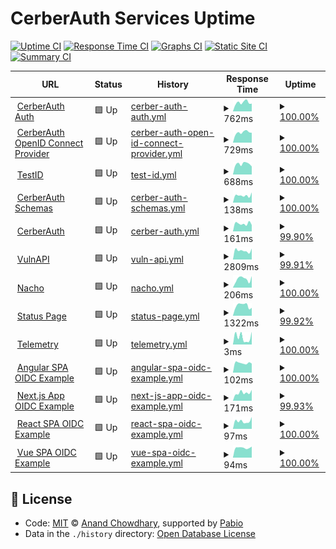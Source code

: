 # CerberAuth Services Uptime

[![Uptime CI](https://github.com/cerberauth/upptime/workflows/Uptime%20CI/badge.svg)](https://github.com/cerberauth/upptime/actions?query=workflow%3A%22Uptime+CI%22)
[![Response Time CI](https://github.com/cerberauth/upptime/workflows/Response%20Time%20CI/badge.svg)](https://github.com/cerberauth/upptime/actions?query=workflow%3A%22Response+Time+CI%22)
[![Graphs CI](https://github.com/cerberauth/upptime/workflows/Graphs%20CI/badge.svg)](https://github.com/cerberauth/upptime/actions?query=workflow%3A%22Graphs+CI%22)
[![Static Site CI](https://github.com/cerberauth/upptime/workflows/Static%20Site%20CI/badge.svg)](https://github.com/cerberauth/upptime/actions?query=workflow%3A%22Static+Site+CI%22)
[![Summary CI](https://github.com/cerberauth/upptime/workflows/Summary%20CI/badge.svg)](https://github.com/cerberauth/upptime/actions?query=workflow%3A%22Summary+CI%22)

<!--start: status pages-->
<!-- This summary is generated by Upptime (https://github.com/upptime/upptime) -->
<!-- Do not edit this manually, your changes will be overwritten -->
<!-- prettier-ignore -->
| URL | Status | History | Response Time | Uptime |
| --- | ------ | ------- | ------------- | ------ |
| <img alt="" src="https://icons.duckduckgo.com/ip3/auth.cerberauth.com.ico" height="13"> [CerberAuth Auth](https://auth.cerberauth.com/health/ready) | 🟩 Up | [cerber-auth-auth.yml](https://github.com/cerberauth/upptime/commits/HEAD/history/cerber-auth-auth.yml) | <details><summary><img alt="Response time graph" src="./graphs/cerber-auth-auth/response-time-week.png" height="20"> 762ms</summary><br><a href="https://status.cerberauth.com/history/cerber-auth-auth"><img alt="Response time 734" src="https://img.shields.io/endpoint?url=https%3A%2F%2Fraw.githubusercontent.com%2Fcerberauth%2Fupptime%2FHEAD%2Fapi%2Fcerber-auth-auth%2Fresponse-time.json"></a><br><a href="https://status.cerberauth.com/history/cerber-auth-auth"><img alt="24-hour response time 1050" src="https://img.shields.io/endpoint?url=https%3A%2F%2Fraw.githubusercontent.com%2Fcerberauth%2Fupptime%2FHEAD%2Fapi%2Fcerber-auth-auth%2Fresponse-time-day.json"></a><br><a href="https://status.cerberauth.com/history/cerber-auth-auth"><img alt="7-day response time 762" src="https://img.shields.io/endpoint?url=https%3A%2F%2Fraw.githubusercontent.com%2Fcerberauth%2Fupptime%2FHEAD%2Fapi%2Fcerber-auth-auth%2Fresponse-time-week.json"></a><br><a href="https://status.cerberauth.com/history/cerber-auth-auth"><img alt="30-day response time 674" src="https://img.shields.io/endpoint?url=https%3A%2F%2Fraw.githubusercontent.com%2Fcerberauth%2Fupptime%2FHEAD%2Fapi%2Fcerber-auth-auth%2Fresponse-time-month.json"></a><br><a href="https://status.cerberauth.com/history/cerber-auth-auth"><img alt="1-year response time 734" src="https://img.shields.io/endpoint?url=https%3A%2F%2Fraw.githubusercontent.com%2Fcerberauth%2Fupptime%2FHEAD%2Fapi%2Fcerber-auth-auth%2Fresponse-time-year.json"></a></details> | <details><summary><a href="https://status.cerberauth.com/history/cerber-auth-auth">100.00%</a></summary><a href="https://status.cerberauth.com/history/cerber-auth-auth"><img alt="All-time uptime 96.14%" src="https://img.shields.io/endpoint?url=https%3A%2F%2Fraw.githubusercontent.com%2Fcerberauth%2Fupptime%2FHEAD%2Fapi%2Fcerber-auth-auth%2Fuptime.json"></a><br><a href="https://status.cerberauth.com/history/cerber-auth-auth"><img alt="24-hour uptime 100.00%" src="https://img.shields.io/endpoint?url=https%3A%2F%2Fraw.githubusercontent.com%2Fcerberauth%2Fupptime%2FHEAD%2Fapi%2Fcerber-auth-auth%2Fuptime-day.json"></a><br><a href="https://status.cerberauth.com/history/cerber-auth-auth"><img alt="7-day uptime 100.00%" src="https://img.shields.io/endpoint?url=https%3A%2F%2Fraw.githubusercontent.com%2Fcerberauth%2Fupptime%2FHEAD%2Fapi%2Fcerber-auth-auth%2Fuptime-week.json"></a><br><a href="https://status.cerberauth.com/history/cerber-auth-auth"><img alt="30-day uptime 95.26%" src="https://img.shields.io/endpoint?url=https%3A%2F%2Fraw.githubusercontent.com%2Fcerberauth%2Fupptime%2FHEAD%2Fapi%2Fcerber-auth-auth%2Fuptime-month.json"></a><br><a href="https://status.cerberauth.com/history/cerber-auth-auth"><img alt="1-year uptime 96.14%" src="https://img.shields.io/endpoint?url=https%3A%2F%2Fraw.githubusercontent.com%2Fcerberauth%2Fupptime%2FHEAD%2Fapi%2Fcerber-auth-auth%2Fuptime-year.json"></a></details>
| <img alt="" src="https://icons.duckduckgo.com/ip3/oauth.cerberauth.com.ico" height="13"> [CerberAuth OpenID Connect Provider](https://oauth.cerberauth.com/health/ready) | 🟩 Up | [cerber-auth-open-id-connect-provider.yml](https://github.com/cerberauth/upptime/commits/HEAD/history/cerber-auth-open-id-connect-provider.yml) | <details><summary><img alt="Response time graph" src="./graphs/cerber-auth-open-id-connect-provider/response-time-week.png" height="20"> 729ms</summary><br><a href="https://status.cerberauth.com/history/cerber-auth-open-id-connect-provider"><img alt="Response time 678" src="https://img.shields.io/endpoint?url=https%3A%2F%2Fraw.githubusercontent.com%2Fcerberauth%2Fupptime%2FHEAD%2Fapi%2Fcerber-auth-open-id-connect-provider%2Fresponse-time.json"></a><br><a href="https://status.cerberauth.com/history/cerber-auth-open-id-connect-provider"><img alt="24-hour response time 1097" src="https://img.shields.io/endpoint?url=https%3A%2F%2Fraw.githubusercontent.com%2Fcerberauth%2Fupptime%2FHEAD%2Fapi%2Fcerber-auth-open-id-connect-provider%2Fresponse-time-day.json"></a><br><a href="https://status.cerberauth.com/history/cerber-auth-open-id-connect-provider"><img alt="7-day response time 729" src="https://img.shields.io/endpoint?url=https%3A%2F%2Fraw.githubusercontent.com%2Fcerberauth%2Fupptime%2FHEAD%2Fapi%2Fcerber-auth-open-id-connect-provider%2Fresponse-time-week.json"></a><br><a href="https://status.cerberauth.com/history/cerber-auth-open-id-connect-provider"><img alt="30-day response time 670" src="https://img.shields.io/endpoint?url=https%3A%2F%2Fraw.githubusercontent.com%2Fcerberauth%2Fupptime%2FHEAD%2Fapi%2Fcerber-auth-open-id-connect-provider%2Fresponse-time-month.json"></a><br><a href="https://status.cerberauth.com/history/cerber-auth-open-id-connect-provider"><img alt="1-year response time 678" src="https://img.shields.io/endpoint?url=https%3A%2F%2Fraw.githubusercontent.com%2Fcerberauth%2Fupptime%2FHEAD%2Fapi%2Fcerber-auth-open-id-connect-provider%2Fresponse-time-year.json"></a></details> | <details><summary><a href="https://status.cerberauth.com/history/cerber-auth-open-id-connect-provider">100.00%</a></summary><a href="https://status.cerberauth.com/history/cerber-auth-open-id-connect-provider"><img alt="All-time uptime 96.61%" src="https://img.shields.io/endpoint?url=https%3A%2F%2Fraw.githubusercontent.com%2Fcerberauth%2Fupptime%2FHEAD%2Fapi%2Fcerber-auth-open-id-connect-provider%2Fuptime.json"></a><br><a href="https://status.cerberauth.com/history/cerber-auth-open-id-connect-provider"><img alt="24-hour uptime 100.00%" src="https://img.shields.io/endpoint?url=https%3A%2F%2Fraw.githubusercontent.com%2Fcerberauth%2Fupptime%2FHEAD%2Fapi%2Fcerber-auth-open-id-connect-provider%2Fuptime-day.json"></a><br><a href="https://status.cerberauth.com/history/cerber-auth-open-id-connect-provider"><img alt="7-day uptime 100.00%" src="https://img.shields.io/endpoint?url=https%3A%2F%2Fraw.githubusercontent.com%2Fcerberauth%2Fupptime%2FHEAD%2Fapi%2Fcerber-auth-open-id-connect-provider%2Fuptime-week.json"></a><br><a href="https://status.cerberauth.com/history/cerber-auth-open-id-connect-provider"><img alt="30-day uptime 95.12%" src="https://img.shields.io/endpoint?url=https%3A%2F%2Fraw.githubusercontent.com%2Fcerberauth%2Fupptime%2FHEAD%2Fapi%2Fcerber-auth-open-id-connect-provider%2Fuptime-month.json"></a><br><a href="https://status.cerberauth.com/history/cerber-auth-open-id-connect-provider"><img alt="1-year uptime 96.61%" src="https://img.shields.io/endpoint?url=https%3A%2F%2Fraw.githubusercontent.com%2Fcerberauth%2Fupptime%2FHEAD%2Fapi%2Fcerber-auth-open-id-connect-provider%2Fuptime-year.json"></a></details>
| <img alt="" src="https://icons.duckduckgo.com/ip3/testid.cerberauth.com.ico" height="13"> [TestID](https://testid.cerberauth.com/health/ready) | 🟩 Up | [test-id.yml](https://github.com/cerberauth/upptime/commits/HEAD/history/test-id.yml) | <details><summary><img alt="Response time graph" src="./graphs/test-id/response-time-week.png" height="20"> 688ms</summary><br><a href="https://status.cerberauth.com/history/test-id"><img alt="Response time 727" src="https://img.shields.io/endpoint?url=https%3A%2F%2Fraw.githubusercontent.com%2Fcerberauth%2Fupptime%2FHEAD%2Fapi%2Ftest-id%2Fresponse-time.json"></a><br><a href="https://status.cerberauth.com/history/test-id"><img alt="24-hour response time 806" src="https://img.shields.io/endpoint?url=https%3A%2F%2Fraw.githubusercontent.com%2Fcerberauth%2Fupptime%2FHEAD%2Fapi%2Ftest-id%2Fresponse-time-day.json"></a><br><a href="https://status.cerberauth.com/history/test-id"><img alt="7-day response time 688" src="https://img.shields.io/endpoint?url=https%3A%2F%2Fraw.githubusercontent.com%2Fcerberauth%2Fupptime%2FHEAD%2Fapi%2Ftest-id%2Fresponse-time-week.json"></a><br><a href="https://status.cerberauth.com/history/test-id"><img alt="30-day response time 793" src="https://img.shields.io/endpoint?url=https%3A%2F%2Fraw.githubusercontent.com%2Fcerberauth%2Fupptime%2FHEAD%2Fapi%2Ftest-id%2Fresponse-time-month.json"></a><br><a href="https://status.cerberauth.com/history/test-id"><img alt="1-year response time 727" src="https://img.shields.io/endpoint?url=https%3A%2F%2Fraw.githubusercontent.com%2Fcerberauth%2Fupptime%2FHEAD%2Fapi%2Ftest-id%2Fresponse-time-year.json"></a></details> | <details><summary><a href="https://status.cerberauth.com/history/test-id">100.00%</a></summary><a href="https://status.cerberauth.com/history/test-id"><img alt="All-time uptime 99.15%" src="https://img.shields.io/endpoint?url=https%3A%2F%2Fraw.githubusercontent.com%2Fcerberauth%2Fupptime%2FHEAD%2Fapi%2Ftest-id%2Fuptime.json"></a><br><a href="https://status.cerberauth.com/history/test-id"><img alt="24-hour uptime 100.00%" src="https://img.shields.io/endpoint?url=https%3A%2F%2Fraw.githubusercontent.com%2Fcerberauth%2Fupptime%2FHEAD%2Fapi%2Ftest-id%2Fuptime-day.json"></a><br><a href="https://status.cerberauth.com/history/test-id"><img alt="7-day uptime 100.00%" src="https://img.shields.io/endpoint?url=https%3A%2F%2Fraw.githubusercontent.com%2Fcerberauth%2Fupptime%2FHEAD%2Fapi%2Ftest-id%2Fuptime-week.json"></a><br><a href="https://status.cerberauth.com/history/test-id"><img alt="30-day uptime 96.32%" src="https://img.shields.io/endpoint?url=https%3A%2F%2Fraw.githubusercontent.com%2Fcerberauth%2Fupptime%2FHEAD%2Fapi%2Ftest-id%2Fuptime-month.json"></a><br><a href="https://status.cerberauth.com/history/test-id"><img alt="1-year uptime 99.15%" src="https://img.shields.io/endpoint?url=https%3A%2F%2Fraw.githubusercontent.com%2Fcerberauth%2Fupptime%2FHEAD%2Fapi%2Ftest-id%2Fuptime-year.json"></a></details>
| <img alt="" src="https://icons.duckduckgo.com/ip3/schemas.cerberauth.com.ico" height="13"> [CerberAuth Schemas](https://schemas.cerberauth.com) | 🟩 Up | [cerber-auth-schemas.yml](https://github.com/cerberauth/upptime/commits/HEAD/history/cerber-auth-schemas.yml) | <details><summary><img alt="Response time graph" src="./graphs/cerber-auth-schemas/response-time-week.png" height="20"> 138ms</summary><br><a href="https://status.cerberauth.com/history/cerber-auth-schemas"><img alt="Response time 323" src="https://img.shields.io/endpoint?url=https%3A%2F%2Fraw.githubusercontent.com%2Fcerberauth%2Fupptime%2FHEAD%2Fapi%2Fcerber-auth-schemas%2Fresponse-time.json"></a><br><a href="https://status.cerberauth.com/history/cerber-auth-schemas"><img alt="24-hour response time 127" src="https://img.shields.io/endpoint?url=https%3A%2F%2Fraw.githubusercontent.com%2Fcerberauth%2Fupptime%2FHEAD%2Fapi%2Fcerber-auth-schemas%2Fresponse-time-day.json"></a><br><a href="https://status.cerberauth.com/history/cerber-auth-schemas"><img alt="7-day response time 138" src="https://img.shields.io/endpoint?url=https%3A%2F%2Fraw.githubusercontent.com%2Fcerberauth%2Fupptime%2FHEAD%2Fapi%2Fcerber-auth-schemas%2Fresponse-time-week.json"></a><br><a href="https://status.cerberauth.com/history/cerber-auth-schemas"><img alt="30-day response time 172" src="https://img.shields.io/endpoint?url=https%3A%2F%2Fraw.githubusercontent.com%2Fcerberauth%2Fupptime%2FHEAD%2Fapi%2Fcerber-auth-schemas%2Fresponse-time-month.json"></a><br><a href="https://status.cerberauth.com/history/cerber-auth-schemas"><img alt="1-year response time 323" src="https://img.shields.io/endpoint?url=https%3A%2F%2Fraw.githubusercontent.com%2Fcerberauth%2Fupptime%2FHEAD%2Fapi%2Fcerber-auth-schemas%2Fresponse-time-year.json"></a></details> | <details><summary><a href="https://status.cerberauth.com/history/cerber-auth-schemas">100.00%</a></summary><a href="https://status.cerberauth.com/history/cerber-auth-schemas"><img alt="All-time uptime 99.99%" src="https://img.shields.io/endpoint?url=https%3A%2F%2Fraw.githubusercontent.com%2Fcerberauth%2Fupptime%2FHEAD%2Fapi%2Fcerber-auth-schemas%2Fuptime.json"></a><br><a href="https://status.cerberauth.com/history/cerber-auth-schemas"><img alt="24-hour uptime 100.00%" src="https://img.shields.io/endpoint?url=https%3A%2F%2Fraw.githubusercontent.com%2Fcerberauth%2Fupptime%2FHEAD%2Fapi%2Fcerber-auth-schemas%2Fuptime-day.json"></a><br><a href="https://status.cerberauth.com/history/cerber-auth-schemas"><img alt="7-day uptime 100.00%" src="https://img.shields.io/endpoint?url=https%3A%2F%2Fraw.githubusercontent.com%2Fcerberauth%2Fupptime%2FHEAD%2Fapi%2Fcerber-auth-schemas%2Fuptime-week.json"></a><br><a href="https://status.cerberauth.com/history/cerber-auth-schemas"><img alt="30-day uptime 100.00%" src="https://img.shields.io/endpoint?url=https%3A%2F%2Fraw.githubusercontent.com%2Fcerberauth%2Fupptime%2FHEAD%2Fapi%2Fcerber-auth-schemas%2Fuptime-month.json"></a><br><a href="https://status.cerberauth.com/history/cerber-auth-schemas"><img alt="1-year uptime 99.99%" src="https://img.shields.io/endpoint?url=https%3A%2F%2Fraw.githubusercontent.com%2Fcerberauth%2Fupptime%2FHEAD%2Fapi%2Fcerber-auth-schemas%2Fuptime-year.json"></a></details>
| <img alt="" src="https://icons.duckduckgo.com/ip3/www.cerberauth.com.ico" height="13"> [CerberAuth](https://www.cerberauth.com) | 🟩 Up | [cerber-auth.yml](https://github.com/cerberauth/upptime/commits/HEAD/history/cerber-auth.yml) | <details><summary><img alt="Response time graph" src="./graphs/cerber-auth/response-time-week.png" height="20"> 161ms</summary><br><a href="https://status.cerberauth.com/history/cerber-auth"><img alt="Response time 178" src="https://img.shields.io/endpoint?url=https%3A%2F%2Fraw.githubusercontent.com%2Fcerberauth%2Fupptime%2FHEAD%2Fapi%2Fcerber-auth%2Fresponse-time.json"></a><br><a href="https://status.cerberauth.com/history/cerber-auth"><img alt="24-hour response time 207" src="https://img.shields.io/endpoint?url=https%3A%2F%2Fraw.githubusercontent.com%2Fcerberauth%2Fupptime%2FHEAD%2Fapi%2Fcerber-auth%2Fresponse-time-day.json"></a><br><a href="https://status.cerberauth.com/history/cerber-auth"><img alt="7-day response time 161" src="https://img.shields.io/endpoint?url=https%3A%2F%2Fraw.githubusercontent.com%2Fcerberauth%2Fupptime%2FHEAD%2Fapi%2Fcerber-auth%2Fresponse-time-week.json"></a><br><a href="https://status.cerberauth.com/history/cerber-auth"><img alt="30-day response time 162" src="https://img.shields.io/endpoint?url=https%3A%2F%2Fraw.githubusercontent.com%2Fcerberauth%2Fupptime%2FHEAD%2Fapi%2Fcerber-auth%2Fresponse-time-month.json"></a><br><a href="https://status.cerberauth.com/history/cerber-auth"><img alt="1-year response time 178" src="https://img.shields.io/endpoint?url=https%3A%2F%2Fraw.githubusercontent.com%2Fcerberauth%2Fupptime%2FHEAD%2Fapi%2Fcerber-auth%2Fresponse-time-year.json"></a></details> | <details><summary><a href="https://status.cerberauth.com/history/cerber-auth">99.90%</a></summary><a href="https://status.cerberauth.com/history/cerber-auth"><img alt="All-time uptime 99.99%" src="https://img.shields.io/endpoint?url=https%3A%2F%2Fraw.githubusercontent.com%2Fcerberauth%2Fupptime%2FHEAD%2Fapi%2Fcerber-auth%2Fuptime.json"></a><br><a href="https://status.cerberauth.com/history/cerber-auth"><img alt="24-hour uptime 99.30%" src="https://img.shields.io/endpoint?url=https%3A%2F%2Fraw.githubusercontent.com%2Fcerberauth%2Fupptime%2FHEAD%2Fapi%2Fcerber-auth%2Fuptime-day.json"></a><br><a href="https://status.cerberauth.com/history/cerber-auth"><img alt="7-day uptime 99.90%" src="https://img.shields.io/endpoint?url=https%3A%2F%2Fraw.githubusercontent.com%2Fcerberauth%2Fupptime%2FHEAD%2Fapi%2Fcerber-auth%2Fuptime-week.json"></a><br><a href="https://status.cerberauth.com/history/cerber-auth"><img alt="30-day uptime 99.98%" src="https://img.shields.io/endpoint?url=https%3A%2F%2Fraw.githubusercontent.com%2Fcerberauth%2Fupptime%2FHEAD%2Fapi%2Fcerber-auth%2Fuptime-month.json"></a><br><a href="https://status.cerberauth.com/history/cerber-auth"><img alt="1-year uptime 99.99%" src="https://img.shields.io/endpoint?url=https%3A%2F%2Fraw.githubusercontent.com%2Fcerberauth%2Fupptime%2FHEAD%2Fapi%2Fcerber-auth%2Fuptime-year.json"></a></details>
| <img alt="" src="https://icons.duckduckgo.com/ip3/vulnapi.cerberauth.com.ico" height="13"> [VulnAPI](https://vulnapi.cerberauth.com) | 🟩 Up | [vuln-api.yml](https://github.com/cerberauth/upptime/commits/HEAD/history/vuln-api.yml) | <details><summary><img alt="Response time graph" src="./graphs/vuln-api/response-time-week.png" height="20"> 2809ms</summary><br><a href="https://status.cerberauth.com/history/vuln-api"><img alt="Response time 430" src="https://img.shields.io/endpoint?url=https%3A%2F%2Fraw.githubusercontent.com%2Fcerberauth%2Fupptime%2FHEAD%2Fapi%2Fvuln-api%2Fresponse-time.json"></a><br><a href="https://status.cerberauth.com/history/vuln-api"><img alt="24-hour response time 7895" src="https://img.shields.io/endpoint?url=https%3A%2F%2Fraw.githubusercontent.com%2Fcerberauth%2Fupptime%2FHEAD%2Fapi%2Fvuln-api%2Fresponse-time-day.json"></a><br><a href="https://status.cerberauth.com/history/vuln-api"><img alt="7-day response time 2809" src="https://img.shields.io/endpoint?url=https%3A%2F%2Fraw.githubusercontent.com%2Fcerberauth%2Fupptime%2FHEAD%2Fapi%2Fvuln-api%2Fresponse-time-week.json"></a><br><a href="https://status.cerberauth.com/history/vuln-api"><img alt="30-day response time 958" src="https://img.shields.io/endpoint?url=https%3A%2F%2Fraw.githubusercontent.com%2Fcerberauth%2Fupptime%2FHEAD%2Fapi%2Fvuln-api%2Fresponse-time-month.json"></a><br><a href="https://status.cerberauth.com/history/vuln-api"><img alt="1-year response time 430" src="https://img.shields.io/endpoint?url=https%3A%2F%2Fraw.githubusercontent.com%2Fcerberauth%2Fupptime%2FHEAD%2Fapi%2Fvuln-api%2Fresponse-time-year.json"></a></details> | <details><summary><a href="https://status.cerberauth.com/history/vuln-api">99.91%</a></summary><a href="https://status.cerberauth.com/history/vuln-api"><img alt="All-time uptime 100.00%" src="https://img.shields.io/endpoint?url=https%3A%2F%2Fraw.githubusercontent.com%2Fcerberauth%2Fupptime%2FHEAD%2Fapi%2Fvuln-api%2Fuptime.json"></a><br><a href="https://status.cerberauth.com/history/vuln-api"><img alt="24-hour uptime 99.35%" src="https://img.shields.io/endpoint?url=https%3A%2F%2Fraw.githubusercontent.com%2Fcerberauth%2Fupptime%2FHEAD%2Fapi%2Fvuln-api%2Fuptime-day.json"></a><br><a href="https://status.cerberauth.com/history/vuln-api"><img alt="7-day uptime 99.91%" src="https://img.shields.io/endpoint?url=https%3A%2F%2Fraw.githubusercontent.com%2Fcerberauth%2Fupptime%2FHEAD%2Fapi%2Fvuln-api%2Fuptime-week.json"></a><br><a href="https://status.cerberauth.com/history/vuln-api"><img alt="30-day uptime 99.98%" src="https://img.shields.io/endpoint?url=https%3A%2F%2Fraw.githubusercontent.com%2Fcerberauth%2Fupptime%2FHEAD%2Fapi%2Fvuln-api%2Fuptime-month.json"></a><br><a href="https://status.cerberauth.com/history/vuln-api"><img alt="1-year uptime 100.00%" src="https://img.shields.io/endpoint?url=https%3A%2F%2Fraw.githubusercontent.com%2Fcerberauth%2Fupptime%2FHEAD%2Fapi%2Fvuln-api%2Fuptime-year.json"></a></details>
| <img alt="" src="https://icons.duckduckgo.com/ip3/nacho.cerberauth.com.ico" height="13"> [Nacho](https://nacho.cerberauth.com) | 🟩 Up | [nacho.yml](https://github.com/cerberauth/upptime/commits/HEAD/history/nacho.yml) | <details><summary><img alt="Response time graph" src="./graphs/nacho/response-time-week.png" height="20"> 206ms</summary><br><a href="https://status.cerberauth.com/history/nacho"><img alt="Response time 234" src="https://img.shields.io/endpoint?url=https%3A%2F%2Fraw.githubusercontent.com%2Fcerberauth%2Fupptime%2FHEAD%2Fapi%2Fnacho%2Fresponse-time.json"></a><br><a href="https://status.cerberauth.com/history/nacho"><img alt="24-hour response time 140" src="https://img.shields.io/endpoint?url=https%3A%2F%2Fraw.githubusercontent.com%2Fcerberauth%2Fupptime%2FHEAD%2Fapi%2Fnacho%2Fresponse-time-day.json"></a><br><a href="https://status.cerberauth.com/history/nacho"><img alt="7-day response time 206" src="https://img.shields.io/endpoint?url=https%3A%2F%2Fraw.githubusercontent.com%2Fcerberauth%2Fupptime%2FHEAD%2Fapi%2Fnacho%2Fresponse-time-week.json"></a><br><a href="https://status.cerberauth.com/history/nacho"><img alt="30-day response time 231" src="https://img.shields.io/endpoint?url=https%3A%2F%2Fraw.githubusercontent.com%2Fcerberauth%2Fupptime%2FHEAD%2Fapi%2Fnacho%2Fresponse-time-month.json"></a><br><a href="https://status.cerberauth.com/history/nacho"><img alt="1-year response time 234" src="https://img.shields.io/endpoint?url=https%3A%2F%2Fraw.githubusercontent.com%2Fcerberauth%2Fupptime%2FHEAD%2Fapi%2Fnacho%2Fresponse-time-year.json"></a></details> | <details><summary><a href="https://status.cerberauth.com/history/nacho">100.00%</a></summary><a href="https://status.cerberauth.com/history/nacho"><img alt="All-time uptime 100.00%" src="https://img.shields.io/endpoint?url=https%3A%2F%2Fraw.githubusercontent.com%2Fcerberauth%2Fupptime%2FHEAD%2Fapi%2Fnacho%2Fuptime.json"></a><br><a href="https://status.cerberauth.com/history/nacho"><img alt="24-hour uptime 100.00%" src="https://img.shields.io/endpoint?url=https%3A%2F%2Fraw.githubusercontent.com%2Fcerberauth%2Fupptime%2FHEAD%2Fapi%2Fnacho%2Fuptime-day.json"></a><br><a href="https://status.cerberauth.com/history/nacho"><img alt="7-day uptime 100.00%" src="https://img.shields.io/endpoint?url=https%3A%2F%2Fraw.githubusercontent.com%2Fcerberauth%2Fupptime%2FHEAD%2Fapi%2Fnacho%2Fuptime-week.json"></a><br><a href="https://status.cerberauth.com/history/nacho"><img alt="30-day uptime 100.00%" src="https://img.shields.io/endpoint?url=https%3A%2F%2Fraw.githubusercontent.com%2Fcerberauth%2Fupptime%2FHEAD%2Fapi%2Fnacho%2Fuptime-month.json"></a><br><a href="https://status.cerberauth.com/history/nacho"><img alt="1-year uptime 100.00%" src="https://img.shields.io/endpoint?url=https%3A%2F%2Fraw.githubusercontent.com%2Fcerberauth%2Fupptime%2FHEAD%2Fapi%2Fnacho%2Fuptime-year.json"></a></details>
| <img alt="" src="https://icons.duckduckgo.com/ip3/status.cerberauth.com.ico" height="13"> [Status Page](https://status.cerberauth.com) | 🟩 Up | [status-page.yml](https://github.com/cerberauth/upptime/commits/HEAD/history/status-page.yml) | <details><summary><img alt="Response time graph" src="./graphs/status-page/response-time-week.png" height="20"> 1322ms</summary><br><a href="https://status.cerberauth.com/history/status-page"><img alt="Response time 225" src="https://img.shields.io/endpoint?url=https%3A%2F%2Fraw.githubusercontent.com%2Fcerberauth%2Fupptime%2FHEAD%2Fapi%2Fstatus-page%2Fresponse-time.json"></a><br><a href="https://status.cerberauth.com/history/status-page"><img alt="24-hour response time 3668" src="https://img.shields.io/endpoint?url=https%3A%2F%2Fraw.githubusercontent.com%2Fcerberauth%2Fupptime%2FHEAD%2Fapi%2Fstatus-page%2Fresponse-time-day.json"></a><br><a href="https://status.cerberauth.com/history/status-page"><img alt="7-day response time 1322" src="https://img.shields.io/endpoint?url=https%3A%2F%2Fraw.githubusercontent.com%2Fcerberauth%2Fupptime%2FHEAD%2Fapi%2Fstatus-page%2Fresponse-time-week.json"></a><br><a href="https://status.cerberauth.com/history/status-page"><img alt="30-day response time 468" src="https://img.shields.io/endpoint?url=https%3A%2F%2Fraw.githubusercontent.com%2Fcerberauth%2Fupptime%2FHEAD%2Fapi%2Fstatus-page%2Fresponse-time-month.json"></a><br><a href="https://status.cerberauth.com/history/status-page"><img alt="1-year response time 225" src="https://img.shields.io/endpoint?url=https%3A%2F%2Fraw.githubusercontent.com%2Fcerberauth%2Fupptime%2FHEAD%2Fapi%2Fstatus-page%2Fresponse-time-year.json"></a></details> | <details><summary><a href="https://status.cerberauth.com/history/status-page">99.92%</a></summary><a href="https://status.cerberauth.com/history/status-page"><img alt="All-time uptime 100.00%" src="https://img.shields.io/endpoint?url=https%3A%2F%2Fraw.githubusercontent.com%2Fcerberauth%2Fupptime%2FHEAD%2Fapi%2Fstatus-page%2Fuptime.json"></a><br><a href="https://status.cerberauth.com/history/status-page"><img alt="24-hour uptime 99.42%" src="https://img.shields.io/endpoint?url=https%3A%2F%2Fraw.githubusercontent.com%2Fcerberauth%2Fupptime%2FHEAD%2Fapi%2Fstatus-page%2Fuptime-day.json"></a><br><a href="https://status.cerberauth.com/history/status-page"><img alt="7-day uptime 99.92%" src="https://img.shields.io/endpoint?url=https%3A%2F%2Fraw.githubusercontent.com%2Fcerberauth%2Fupptime%2FHEAD%2Fapi%2Fstatus-page%2Fuptime-week.json"></a><br><a href="https://status.cerberauth.com/history/status-page"><img alt="30-day uptime 99.98%" src="https://img.shields.io/endpoint?url=https%3A%2F%2Fraw.githubusercontent.com%2Fcerberauth%2Fupptime%2FHEAD%2Fapi%2Fstatus-page%2Fuptime-month.json"></a><br><a href="https://status.cerberauth.com/history/status-page"><img alt="1-year uptime 100.00%" src="https://img.shields.io/endpoint?url=https%3A%2F%2Fraw.githubusercontent.com%2Fcerberauth%2Fupptime%2FHEAD%2Fapi%2Fstatus-page%2Fuptime-year.json"></a></details>
| <img alt="" src="https://icons.duckduckgo.com/ip3/null.ico" height="13"> [Telemetry](telemetry.cerberauth.com) | 🟩 Up | [telemetry.yml](https://github.com/cerberauth/upptime/commits/HEAD/history/telemetry.yml) | <details><summary><img alt="Response time graph" src="./graphs/telemetry/response-time-week.png" height="20"> 3ms</summary><br><a href="https://status.cerberauth.com/history/telemetry"><img alt="Response time 4" src="https://img.shields.io/endpoint?url=https%3A%2F%2Fraw.githubusercontent.com%2Fcerberauth%2Fupptime%2FHEAD%2Fapi%2Ftelemetry%2Fresponse-time.json"></a><br><a href="https://status.cerberauth.com/history/telemetry"><img alt="24-hour response time 2" src="https://img.shields.io/endpoint?url=https%3A%2F%2Fraw.githubusercontent.com%2Fcerberauth%2Fupptime%2FHEAD%2Fapi%2Ftelemetry%2Fresponse-time-day.json"></a><br><a href="https://status.cerberauth.com/history/telemetry"><img alt="7-day response time 3" src="https://img.shields.io/endpoint?url=https%3A%2F%2Fraw.githubusercontent.com%2Fcerberauth%2Fupptime%2FHEAD%2Fapi%2Ftelemetry%2Fresponse-time-week.json"></a><br><a href="https://status.cerberauth.com/history/telemetry"><img alt="30-day response time 4" src="https://img.shields.io/endpoint?url=https%3A%2F%2Fraw.githubusercontent.com%2Fcerberauth%2Fupptime%2FHEAD%2Fapi%2Ftelemetry%2Fresponse-time-month.json"></a><br><a href="https://status.cerberauth.com/history/telemetry"><img alt="1-year response time 4" src="https://img.shields.io/endpoint?url=https%3A%2F%2Fraw.githubusercontent.com%2Fcerberauth%2Fupptime%2FHEAD%2Fapi%2Ftelemetry%2Fresponse-time-year.json"></a></details> | <details><summary><a href="https://status.cerberauth.com/history/telemetry">100.00%</a></summary><a href="https://status.cerberauth.com/history/telemetry"><img alt="All-time uptime 100.00%" src="https://img.shields.io/endpoint?url=https%3A%2F%2Fraw.githubusercontent.com%2Fcerberauth%2Fupptime%2FHEAD%2Fapi%2Ftelemetry%2Fuptime.json"></a><br><a href="https://status.cerberauth.com/history/telemetry"><img alt="24-hour uptime 100.00%" src="https://img.shields.io/endpoint?url=https%3A%2F%2Fraw.githubusercontent.com%2Fcerberauth%2Fupptime%2FHEAD%2Fapi%2Ftelemetry%2Fuptime-day.json"></a><br><a href="https://status.cerberauth.com/history/telemetry"><img alt="7-day uptime 100.00%" src="https://img.shields.io/endpoint?url=https%3A%2F%2Fraw.githubusercontent.com%2Fcerberauth%2Fupptime%2FHEAD%2Fapi%2Ftelemetry%2Fuptime-week.json"></a><br><a href="https://status.cerberauth.com/history/telemetry"><img alt="30-day uptime 100.00%" src="https://img.shields.io/endpoint?url=https%3A%2F%2Fraw.githubusercontent.com%2Fcerberauth%2Fupptime%2FHEAD%2Fapi%2Ftelemetry%2Fuptime-month.json"></a><br><a href="https://status.cerberauth.com/history/telemetry"><img alt="1-year uptime 100.00%" src="https://img.shields.io/endpoint?url=https%3A%2F%2Fraw.githubusercontent.com%2Fcerberauth%2Fupptime%2FHEAD%2Fapi%2Ftelemetry%2Fuptime-year.json"></a></details>
| <img alt="" src="https://icons.duckduckgo.com/ip3/cerberauth-angular-spa-oidc.pages.dev.ico" height="13"> [Angular SPA OIDC Example](https://cerberauth-angular-spa-oidc.pages.dev) | 🟩 Up | [angular-spa-oidc-example.yml](https://github.com/cerberauth/upptime/commits/HEAD/history/angular-spa-oidc-example.yml) | <details><summary><img alt="Response time graph" src="./graphs/angular-spa-oidc-example/response-time-week.png" height="20"> 102ms</summary><br><a href="https://status.cerberauth.com/history/angular-spa-oidc-example"><img alt="Response time 122" src="https://img.shields.io/endpoint?url=https%3A%2F%2Fraw.githubusercontent.com%2Fcerberauth%2Fupptime%2FHEAD%2Fapi%2Fangular-spa-oidc-example%2Fresponse-time.json"></a><br><a href="https://status.cerberauth.com/history/angular-spa-oidc-example"><img alt="24-hour response time 96" src="https://img.shields.io/endpoint?url=https%3A%2F%2Fraw.githubusercontent.com%2Fcerberauth%2Fupptime%2FHEAD%2Fapi%2Fangular-spa-oidc-example%2Fresponse-time-day.json"></a><br><a href="https://status.cerberauth.com/history/angular-spa-oidc-example"><img alt="7-day response time 102" src="https://img.shields.io/endpoint?url=https%3A%2F%2Fraw.githubusercontent.com%2Fcerberauth%2Fupptime%2FHEAD%2Fapi%2Fangular-spa-oidc-example%2Fresponse-time-week.json"></a><br><a href="https://status.cerberauth.com/history/angular-spa-oidc-example"><img alt="30-day response time 112" src="https://img.shields.io/endpoint?url=https%3A%2F%2Fraw.githubusercontent.com%2Fcerberauth%2Fupptime%2FHEAD%2Fapi%2Fangular-spa-oidc-example%2Fresponse-time-month.json"></a><br><a href="https://status.cerberauth.com/history/angular-spa-oidc-example"><img alt="1-year response time 122" src="https://img.shields.io/endpoint?url=https%3A%2F%2Fraw.githubusercontent.com%2Fcerberauth%2Fupptime%2FHEAD%2Fapi%2Fangular-spa-oidc-example%2Fresponse-time-year.json"></a></details> | <details><summary><a href="https://status.cerberauth.com/history/angular-spa-oidc-example">100.00%</a></summary><a href="https://status.cerberauth.com/history/angular-spa-oidc-example"><img alt="All-time uptime 100.00%" src="https://img.shields.io/endpoint?url=https%3A%2F%2Fraw.githubusercontent.com%2Fcerberauth%2Fupptime%2FHEAD%2Fapi%2Fangular-spa-oidc-example%2Fuptime.json"></a><br><a href="https://status.cerberauth.com/history/angular-spa-oidc-example"><img alt="24-hour uptime 100.00%" src="https://img.shields.io/endpoint?url=https%3A%2F%2Fraw.githubusercontent.com%2Fcerberauth%2Fupptime%2FHEAD%2Fapi%2Fangular-spa-oidc-example%2Fuptime-day.json"></a><br><a href="https://status.cerberauth.com/history/angular-spa-oidc-example"><img alt="7-day uptime 100.00%" src="https://img.shields.io/endpoint?url=https%3A%2F%2Fraw.githubusercontent.com%2Fcerberauth%2Fupptime%2FHEAD%2Fapi%2Fangular-spa-oidc-example%2Fuptime-week.json"></a><br><a href="https://status.cerberauth.com/history/angular-spa-oidc-example"><img alt="30-day uptime 100.00%" src="https://img.shields.io/endpoint?url=https%3A%2F%2Fraw.githubusercontent.com%2Fcerberauth%2Fupptime%2FHEAD%2Fapi%2Fangular-spa-oidc-example%2Fuptime-month.json"></a><br><a href="https://status.cerberauth.com/history/angular-spa-oidc-example"><img alt="1-year uptime 100.00%" src="https://img.shields.io/endpoint?url=https%3A%2F%2Fraw.githubusercontent.com%2Fcerberauth%2Fupptime%2FHEAD%2Fapi%2Fangular-spa-oidc-example%2Fuptime-year.json"></a></details>
| <img alt="" src="https://icons.duckduckgo.com/ip3/cerberauth-nextjs-app-oidc.pages.dev.ico" height="13"> [Next.js App OIDC Example](https://cerberauth-nextjs-app-oidc.pages.dev) | 🟩 Up | [next-js-app-oidc-example.yml](https://github.com/cerberauth/upptime/commits/HEAD/history/next-js-app-oidc-example.yml) | <details><summary><img alt="Response time graph" src="./graphs/next-js-app-oidc-example/response-time-week.png" height="20"> 171ms</summary><br><a href="https://status.cerberauth.com/history/next-js-app-oidc-example"><img alt="Response time 191" src="https://img.shields.io/endpoint?url=https%3A%2F%2Fraw.githubusercontent.com%2Fcerberauth%2Fupptime%2FHEAD%2Fapi%2Fnext-js-app-oidc-example%2Fresponse-time.json"></a><br><a href="https://status.cerberauth.com/history/next-js-app-oidc-example"><img alt="24-hour response time 198" src="https://img.shields.io/endpoint?url=https%3A%2F%2Fraw.githubusercontent.com%2Fcerberauth%2Fupptime%2FHEAD%2Fapi%2Fnext-js-app-oidc-example%2Fresponse-time-day.json"></a><br><a href="https://status.cerberauth.com/history/next-js-app-oidc-example"><img alt="7-day response time 171" src="https://img.shields.io/endpoint?url=https%3A%2F%2Fraw.githubusercontent.com%2Fcerberauth%2Fupptime%2FHEAD%2Fapi%2Fnext-js-app-oidc-example%2Fresponse-time-week.json"></a><br><a href="https://status.cerberauth.com/history/next-js-app-oidc-example"><img alt="30-day response time 169" src="https://img.shields.io/endpoint?url=https%3A%2F%2Fraw.githubusercontent.com%2Fcerberauth%2Fupptime%2FHEAD%2Fapi%2Fnext-js-app-oidc-example%2Fresponse-time-month.json"></a><br><a href="https://status.cerberauth.com/history/next-js-app-oidc-example"><img alt="1-year response time 191" src="https://img.shields.io/endpoint?url=https%3A%2F%2Fraw.githubusercontent.com%2Fcerberauth%2Fupptime%2FHEAD%2Fapi%2Fnext-js-app-oidc-example%2Fresponse-time-year.json"></a></details> | <details><summary><a href="https://status.cerberauth.com/history/next-js-app-oidc-example">99.93%</a></summary><a href="https://status.cerberauth.com/history/next-js-app-oidc-example"><img alt="All-time uptime 100.00%" src="https://img.shields.io/endpoint?url=https%3A%2F%2Fraw.githubusercontent.com%2Fcerberauth%2Fupptime%2FHEAD%2Fapi%2Fnext-js-app-oidc-example%2Fuptime.json"></a><br><a href="https://status.cerberauth.com/history/next-js-app-oidc-example"><img alt="24-hour uptime 99.53%" src="https://img.shields.io/endpoint?url=https%3A%2F%2Fraw.githubusercontent.com%2Fcerberauth%2Fupptime%2FHEAD%2Fapi%2Fnext-js-app-oidc-example%2Fuptime-day.json"></a><br><a href="https://status.cerberauth.com/history/next-js-app-oidc-example"><img alt="7-day uptime 99.93%" src="https://img.shields.io/endpoint?url=https%3A%2F%2Fraw.githubusercontent.com%2Fcerberauth%2Fupptime%2FHEAD%2Fapi%2Fnext-js-app-oidc-example%2Fuptime-week.json"></a><br><a href="https://status.cerberauth.com/history/next-js-app-oidc-example"><img alt="30-day uptime 99.98%" src="https://img.shields.io/endpoint?url=https%3A%2F%2Fraw.githubusercontent.com%2Fcerberauth%2Fupptime%2FHEAD%2Fapi%2Fnext-js-app-oidc-example%2Fuptime-month.json"></a><br><a href="https://status.cerberauth.com/history/next-js-app-oidc-example"><img alt="1-year uptime 100.00%" src="https://img.shields.io/endpoint?url=https%3A%2F%2Fraw.githubusercontent.com%2Fcerberauth%2Fupptime%2FHEAD%2Fapi%2Fnext-js-app-oidc-example%2Fuptime-year.json"></a></details>
| <img alt="" src="https://icons.duckduckgo.com/ip3/cerberauth-react-spa-oidc.pages.dev.ico" height="13"> [React SPA OIDC Example](https://cerberauth-react-spa-oidc.pages.dev) | 🟩 Up | [react-spa-oidc-example.yml](https://github.com/cerberauth/upptime/commits/HEAD/history/react-spa-oidc-example.yml) | <details><summary><img alt="Response time graph" src="./graphs/react-spa-oidc-example/response-time-week.png" height="20"> 97ms</summary><br><a href="https://status.cerberauth.com/history/react-spa-oidc-example"><img alt="Response time 116" src="https://img.shields.io/endpoint?url=https%3A%2F%2Fraw.githubusercontent.com%2Fcerberauth%2Fupptime%2FHEAD%2Fapi%2Freact-spa-oidc-example%2Fresponse-time.json"></a><br><a href="https://status.cerberauth.com/history/react-spa-oidc-example"><img alt="24-hour response time 109" src="https://img.shields.io/endpoint?url=https%3A%2F%2Fraw.githubusercontent.com%2Fcerberauth%2Fupptime%2FHEAD%2Fapi%2Freact-spa-oidc-example%2Fresponse-time-day.json"></a><br><a href="https://status.cerberauth.com/history/react-spa-oidc-example"><img alt="7-day response time 97" src="https://img.shields.io/endpoint?url=https%3A%2F%2Fraw.githubusercontent.com%2Fcerberauth%2Fupptime%2FHEAD%2Fapi%2Freact-spa-oidc-example%2Fresponse-time-week.json"></a><br><a href="https://status.cerberauth.com/history/react-spa-oidc-example"><img alt="30-day response time 115" src="https://img.shields.io/endpoint?url=https%3A%2F%2Fraw.githubusercontent.com%2Fcerberauth%2Fupptime%2FHEAD%2Fapi%2Freact-spa-oidc-example%2Fresponse-time-month.json"></a><br><a href="https://status.cerberauth.com/history/react-spa-oidc-example"><img alt="1-year response time 116" src="https://img.shields.io/endpoint?url=https%3A%2F%2Fraw.githubusercontent.com%2Fcerberauth%2Fupptime%2FHEAD%2Fapi%2Freact-spa-oidc-example%2Fresponse-time-year.json"></a></details> | <details><summary><a href="https://status.cerberauth.com/history/react-spa-oidc-example">100.00%</a></summary><a href="https://status.cerberauth.com/history/react-spa-oidc-example"><img alt="All-time uptime 100.00%" src="https://img.shields.io/endpoint?url=https%3A%2F%2Fraw.githubusercontent.com%2Fcerberauth%2Fupptime%2FHEAD%2Fapi%2Freact-spa-oidc-example%2Fuptime.json"></a><br><a href="https://status.cerberauth.com/history/react-spa-oidc-example"><img alt="24-hour uptime 100.00%" src="https://img.shields.io/endpoint?url=https%3A%2F%2Fraw.githubusercontent.com%2Fcerberauth%2Fupptime%2FHEAD%2Fapi%2Freact-spa-oidc-example%2Fuptime-day.json"></a><br><a href="https://status.cerberauth.com/history/react-spa-oidc-example"><img alt="7-day uptime 100.00%" src="https://img.shields.io/endpoint?url=https%3A%2F%2Fraw.githubusercontent.com%2Fcerberauth%2Fupptime%2FHEAD%2Fapi%2Freact-spa-oidc-example%2Fuptime-week.json"></a><br><a href="https://status.cerberauth.com/history/react-spa-oidc-example"><img alt="30-day uptime 100.00%" src="https://img.shields.io/endpoint?url=https%3A%2F%2Fraw.githubusercontent.com%2Fcerberauth%2Fupptime%2FHEAD%2Fapi%2Freact-spa-oidc-example%2Fuptime-month.json"></a><br><a href="https://status.cerberauth.com/history/react-spa-oidc-example"><img alt="1-year uptime 100.00%" src="https://img.shields.io/endpoint?url=https%3A%2F%2Fraw.githubusercontent.com%2Fcerberauth%2Fupptime%2FHEAD%2Fapi%2Freact-spa-oidc-example%2Fuptime-year.json"></a></details>
| <img alt="" src="https://icons.duckduckgo.com/ip3/cerberauth-vue-spa-oidc.pages.dev.ico" height="13"> [Vue SPA OIDC Example](https://cerberauth-vue-spa-oidc.pages.dev) | 🟩 Up | [vue-spa-oidc-example.yml](https://github.com/cerberauth/upptime/commits/HEAD/history/vue-spa-oidc-example.yml) | <details><summary><img alt="Response time graph" src="./graphs/vue-spa-oidc-example/response-time-week.png" height="20"> 94ms</summary><br><a href="https://status.cerberauth.com/history/vue-spa-oidc-example"><img alt="Response time 114" src="https://img.shields.io/endpoint?url=https%3A%2F%2Fraw.githubusercontent.com%2Fcerberauth%2Fupptime%2FHEAD%2Fapi%2Fvue-spa-oidc-example%2Fresponse-time.json"></a><br><a href="https://status.cerberauth.com/history/vue-spa-oidc-example"><img alt="24-hour response time 95" src="https://img.shields.io/endpoint?url=https%3A%2F%2Fraw.githubusercontent.com%2Fcerberauth%2Fupptime%2FHEAD%2Fapi%2Fvue-spa-oidc-example%2Fresponse-time-day.json"></a><br><a href="https://status.cerberauth.com/history/vue-spa-oidc-example"><img alt="7-day response time 94" src="https://img.shields.io/endpoint?url=https%3A%2F%2Fraw.githubusercontent.com%2Fcerberauth%2Fupptime%2FHEAD%2Fapi%2Fvue-spa-oidc-example%2Fresponse-time-week.json"></a><br><a href="https://status.cerberauth.com/history/vue-spa-oidc-example"><img alt="30-day response time 108" src="https://img.shields.io/endpoint?url=https%3A%2F%2Fraw.githubusercontent.com%2Fcerberauth%2Fupptime%2FHEAD%2Fapi%2Fvue-spa-oidc-example%2Fresponse-time-month.json"></a><br><a href="https://status.cerberauth.com/history/vue-spa-oidc-example"><img alt="1-year response time 114" src="https://img.shields.io/endpoint?url=https%3A%2F%2Fraw.githubusercontent.com%2Fcerberauth%2Fupptime%2FHEAD%2Fapi%2Fvue-spa-oidc-example%2Fresponse-time-year.json"></a></details> | <details><summary><a href="https://status.cerberauth.com/history/vue-spa-oidc-example">100.00%</a></summary><a href="https://status.cerberauth.com/history/vue-spa-oidc-example"><img alt="All-time uptime 100.00%" src="https://img.shields.io/endpoint?url=https%3A%2F%2Fraw.githubusercontent.com%2Fcerberauth%2Fupptime%2FHEAD%2Fapi%2Fvue-spa-oidc-example%2Fuptime.json"></a><br><a href="https://status.cerberauth.com/history/vue-spa-oidc-example"><img alt="24-hour uptime 100.00%" src="https://img.shields.io/endpoint?url=https%3A%2F%2Fraw.githubusercontent.com%2Fcerberauth%2Fupptime%2FHEAD%2Fapi%2Fvue-spa-oidc-example%2Fuptime-day.json"></a><br><a href="https://status.cerberauth.com/history/vue-spa-oidc-example"><img alt="7-day uptime 100.00%" src="https://img.shields.io/endpoint?url=https%3A%2F%2Fraw.githubusercontent.com%2Fcerberauth%2Fupptime%2FHEAD%2Fapi%2Fvue-spa-oidc-example%2Fuptime-week.json"></a><br><a href="https://status.cerberauth.com/history/vue-spa-oidc-example"><img alt="30-day uptime 100.00%" src="https://img.shields.io/endpoint?url=https%3A%2F%2Fraw.githubusercontent.com%2Fcerberauth%2Fupptime%2FHEAD%2Fapi%2Fvue-spa-oidc-example%2Fuptime-month.json"></a><br><a href="https://status.cerberauth.com/history/vue-spa-oidc-example"><img alt="1-year uptime 100.00%" src="https://img.shields.io/endpoint?url=https%3A%2F%2Fraw.githubusercontent.com%2Fcerberauth%2Fupptime%2FHEAD%2Fapi%2Fvue-spa-oidc-example%2Fuptime-year.json"></a></details>

<!--end: status pages-->

## 📄 License

- Code: [MIT](./LICENSE) © [Anand Chowdhary](https://anandchowdhary.com), supported by [Pabio](https://pabio.com)
- Data in the `./history` directory: [Open Database License](https://opendatacommons.org/licenses/odbl/1-0/)

